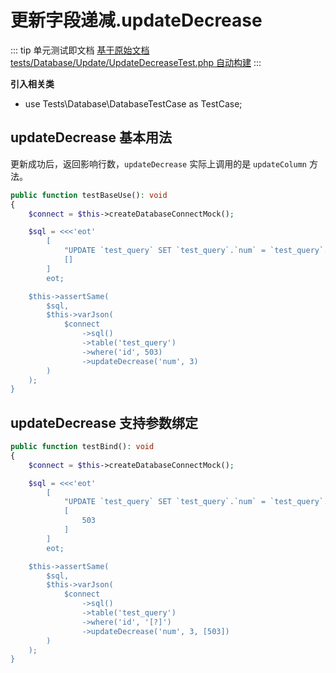 # 更新字段递减.updateDecrease

::: tip 单元测试即文档
[基于原始文档 tests/Database/Update/UpdateDecreaseTest.php 自动构建](https://github.com/hunzhiwange/framework/blob/master/tests/Database/Update/UpdateDecreaseTest.php)
:::
    
**引入相关类**

 * use Tests\Database\DatabaseTestCase as TestCase;

## updateDecrease 基本用法

更新成功后，返回影响行数，`updateDecrease` 实际上调用的是 `updateColumn` 方法。

``` php
public function testBaseUse(): void
{
    $connect = $this->createDatabaseConnectMock();

    $sql = <<<'eot'
        [
            "UPDATE `test_query` SET `test_query`.`num` = `test_query`.`num`-3 WHERE `test_query`.`id` = 503",
            []
        ]
        eot;

    $this->assertSame(
        $sql,
        $this->varJson(
            $connect
                ->sql()
                ->table('test_query')
                ->where('id', 503)
                ->updateDecrease('num', 3)
        )
    );
}
```
    
## updateDecrease 支持参数绑定

``` php
public function testBind(): void
{
    $connect = $this->createDatabaseConnectMock();

    $sql = <<<'eot'
        [
            "UPDATE `test_query` SET `test_query`.`num` = `test_query`.`num`-3 WHERE `test_query`.`id` = ?",
            [
                503
            ]
        ]
        eot;

    $this->assertSame(
        $sql,
        $this->varJson(
            $connect
                ->sql()
                ->table('test_query')
                ->where('id', '[?]')
                ->updateDecrease('num', 3, [503])
        )
    );
}
```